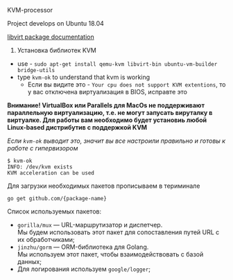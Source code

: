 KVM-processor

Project develops on Ubuntu 18.04 

[libvirt package documentation](https://libvirt.org/html/index.html)

1. Установка библиотек KVM
 - use - `sudo apt-get install qemu-kvm libvirt-bin ubuntu-vm-builder bridge-utils`
 - type `kvm-ok` to understand that kvm is working  
    * Если вы видите это - `Your cpu does not support KVM extentions`, то у вас отключена виртуализация в BIOS, исправте это
     
 __Внимание! VirtualBox или Parallels для MacOs не поддерживают параллельную виртуализацию, т.е. не
 могут запусать вируталку в виртуалке. Для работы вам необходимо будет установиь любой Linux-based дистрибутив 
 с поддержкой KVM__
 
 _Если `kvm-ok` выводит это, значит вы все настроили правильно и готовы к работе с гипервизором_
 ```
 $ kvm-ok  
INFO: /dev/kvm exists 
KVM acceleration can be used
```
Для загрузки необходимых пакетов прописываем в териминале 
```
go get github.com/{package-name}
```
Список используемых пакетов:
 - `gorilla/mux` — URL-маршрутизатор и диспетчер.  
 Мы будем использовать этот пакет для сопоставления путей URL с их обработчиками;
 - `jinzhu/gorm` — ORM-библиотека для Golang.  
 Мы используем этот пакет, чтобы взаимодействовать с базой данных;
 - Для логирования используем `google/logger`;
 
 